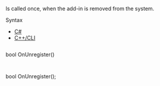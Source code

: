 Is called once, when the add-in is removed from the system.

Syntax

* [C#](#i-syntax-CS)
* [C++/CLI](#i-syntax-CPP2005)

```
```
bool OnUnregister()
```
```

```
```
bool OnUnregister();
```
```

